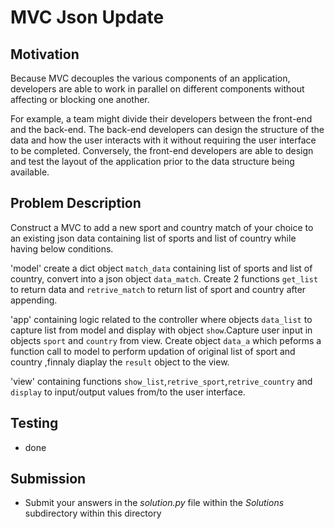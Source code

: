 #  MVC Json Update

## Motivation
Because MVC decouples the various components of an application, developers are able to work in parallel on different components without affecting or blocking one another. 

For example, a team might divide their developers between the front-end and the back-end. The back-end developers can design the structure of the data and how the user interacts with it without requiring the user interface to be completed. Conversely, the front-end developers are able to design and test the layout of the application prior to the data structure being available.



## Problem Description
Construct a MVC to add a new sport and country match of your choice to an existing json data containing list of sports and list of country while having below conditions. 

'model' create a dict object `match_data` containing list of sports and list of country, convert into a json object `data_match`.
Create 2 functions `get_list` to return data and `retrive_match` to return list of sport and country after appending. 

'app' containing logic related to the controller where objects `data_list`  to capture list from model and display with object `show`.Capture user input in objects `sport` and `country` from view. Create object `data_a`  which peforms a function call to model to perform updation of original list of sport and country ,finnaly diaplay the `result` object to the view. 

'view' containing functions `show_list`,`retrive_sport`,`retrive_country` and `display` to input/output values from/to the user interface. 


## Testing
* done

## Submission
* Submit your answers in the *solution.py* file within the *Solutions* subdirectory within this directory
